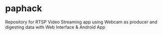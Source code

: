 # paphack
Repository for RTSP Video Streaming app using Webcam as producer and digesting data with Web Interface &amp; Android App
